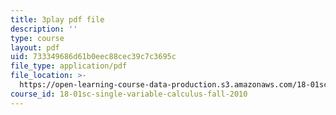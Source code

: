 ```yaml
---
title: 3play pdf file
description: ''
type: course
layout: pdf
uid: 733349686d61b0eec88cec39c7c3695c
file_type: application/pdf
file_location: >-
  https://open-learning-course-data-production.s3.amazonaws.com/18-01sc-single-variable-calculus-fall-2010/733349686d61b0eec88cec39c7c3695c_R9a_NHXrBcg.pdf
course_id: 18-01sc-single-variable-calculus-fall-2010
---
```

